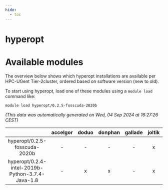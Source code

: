 ```yaml
---
hide:
  - toc
---
```


hyperopt
========

# Available modules


The overview below shows which hyperopt installations are available per HPC-UGent Tier-2cluster, ordered based on software version (new to old).

To start using hyperopt, load one of these modules using a `module load` command like:

```shell
module load hyperopt/0.2.5-fosscuda-2020b
```

*(This data was automatically generated on Wed, 04 Sep 2024 at 16:27:26 CEST)*  

| |accelgor|doduo|donphan|gallade|joltik|shinx|skitty|
| :---: | :---: | :---: | :---: | :---: | :---: | :---: | :---: |
|hyperopt/0.2.5-fosscuda-2020b|-|-|-|-|x|-|-|
|hyperopt/0.2.4-intel-2019b-Python-3.7.4-Java-1.8|-|x|x|-|x|-|-|
